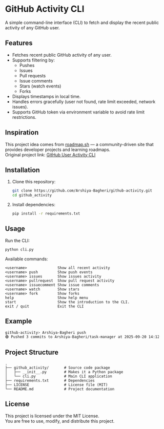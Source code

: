 # GitHub Activity CLI

A simple command-line interface (CLI) to fetch and display the recent public activity of any GitHub user.

## Features
- Fetches recent public GitHub activity of any user.
- Supports filtering by:
  - Pushes
  - Issues
  - Pull requests
  - Issue comments
  - Stars (watch events)
  - Forks
- Displays timestamps in local time.
- Handles errors gracefully (user not found, rate limit exceeded, network issues).
- Supports GitHub token via environment variable to avoid rate limit restrictions.

## Inspiration
This project idea comes from [roadmap.sh](https://roadmap.sh) — a community-driven site that provides developer projects and learning roadmaps.  
Original project link: [GitHub User Activity CLI](https://roadmap.sh/projects/github-user-activity)

## Installation
1. Clone this repository:
   ```bash
   git clone https://github.com/Arshiya-Bagheri/github-activity.git
   cd github_activity
   ```

2. Install dependencies:
   ```bash
   pip install -r requirements.txt
   ```

## Usage
Run the CLI:
```bash
python cli.py
```

Available commands:
```
<username>              Show all recent activity
<username> push         Show push events
<username> issues       Show issues activity
<username> pullrequest  Show pull request activity
<username> issuecomment Show issue comments
<username> watch        Show stars
<username> fork         Show forks
help                    Show help menu
start                   Show the introduction to the CLI.
exit / quit             Exit the CLI
```

## Example
```bash
github-activity> Arshiya-Bagheri push
🟢 Pushed 3 commits to Arshiya-Bagheri/task-manager at 2025-09-20 14:12:33
```

## Project Structure
```
.
├── github_activity/       # Source code package
│   ├── __init__.py        # Makes it a Python package
│   └── cli.py             # Main CLI application
├── requirements.txt       # Dependencies
├── LICENSE                # License file (MIT)
└── README.md              # Project documentation

```

## License
This project is licensed under the MIT License.  
You are free to use, modify, and distribute this project.
